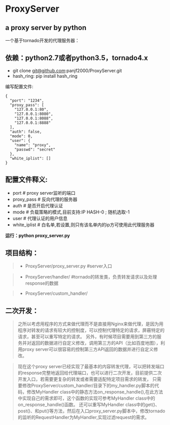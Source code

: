 # ProxyServer
## a proxy server by python

一个基于tornado开发的代理服务器：

## 依赖：python2.7或者python3.5，tornado4.x

- git clone git@github.com:panjf2000/ProxyServer.git
- hash_ring: pip install hash_ring

编写配置文件:  
```
{
  "port": "1234",
  "proxy_pass": [
    "127.0.0.1:80",
    "127.0.0.1:8080",
    "127.0.0.1:8088",
    "127.0.0.1:8888"
  ],
  "auth": false,
  "mode": 0,
  "user": {
    "name": "proxy",
    "passwd": "secret"
  },
  "white_iplist": []
}
```

## 配置文件释义:  
- port           # proxy server监听的端口  
- proxy_pass     # 反向代理的服务器  
- auth           # 是否开启代理认证  
- mode           # 负载策略的模式,目前支持:IP HASH-0 ; 随机选取-1  
- user           # 代理认证的用户信息  
- white_iplist   # 白名单,若设置,则只有该名单内的ip方可使用此代理服务器  

**运行：python proxy_server.py**


## 项目结构：

>* ProxyServer/proxy_server.py        #server入口

>* ProxyServer/handler/               #tornado的转发类，负责转发请求以及处理response的数据

>* ProxyServer/custom_handler/        

## 二次开发：

>之所以考虑用程序的方式来做代理而不是直接用Nginx来做代理，是因为用程序对转发的请求有较大的控制度，可以控制代理特定的请求，屏蔽特定的请求，甚至可以重写特定的请求。
另外，有时候项目需要用到第三方的服务并对返回的数据进行自定义修改，调用第三方的API（比如百度地图），利用proxy server可以很容易的控制第三方API返回的数据并进行自定义修改。

>现在这个proxy server已经实现了最基本的内容转发代理，可以把转发端口的response完整地返回给代理端口，也可以进行二次开发，目前提供二次开发入口，若需要更复杂的转发或者需要适配特定项目需求的转发，
只需要修改ProxyServer/custom_handler/目录下的my_handler.py脚本的代码，修改MyHandler class中的静态方法on_response_handle(),在此方法中实现自己的需求即可，这个函数的实现可参考MyHandler class中的on_response_handle()函数。
还可以重写MyHandler class中的get()、post()、和put()等方法，然后在入口proxy_server.py脚本中，修改tornado的监听的RequestHandler为MyHandler,实现过滤request的需求。


